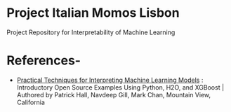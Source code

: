 # Project Italian Momos Lisbon
Project Repository for Interpretability of Machine Learning


# References-
- [Practical Techniques for Interpreting Machine Learning Models](https://fatconference.org/static/tutorials/hall_interpretable18.pdf) : Introductory Open Source Examples Using Python, H2O, and XGBoost | Authored by Patrick Hall, Navdeep Gill, Mark Chan, Mountain View, California
